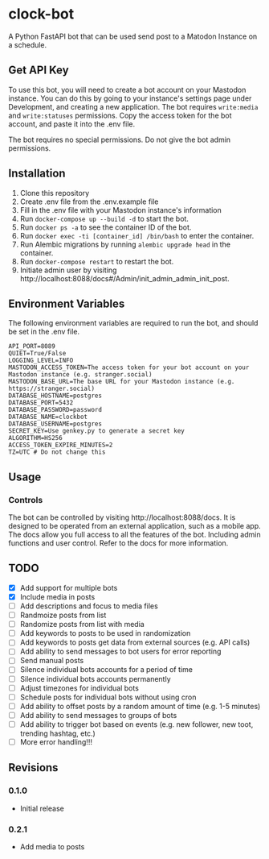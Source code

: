 # clock-bot

A Python FastAPI bot that can be used send post to a Matodon Instance on a schedule.

## Get API Key

To use this bot, you will need to create a bot account on your Mastodon instance. You can do this by going to your instance's settings page under Development, and creating a new application. The bot requires  `write:media` and `write:statuses` permissions. Copy the access token for the bot account, and paste it into the .env file.

The bot requires no special permissions.  Do not give the bot admin permissions.

## Installation

1. Clone this repository
2. Create .env file from the .env.example file
3. Fill in the .env file with your Mastodon instance's information
4. Run `docker-compose up --build -d` to start the bot.
5. Run `docker ps -a` to see the container ID of the bot.
6. Run `docker exec -ti [container_id] /bin/bash` to enter the container.
7. Run Alembic migrations by running `alembic upgrade head` in the container.
8. Run `docker-compose restart` to restart the bot.
9. Initiate admin user by visiting http://localhost:8088/docs#/Admin/init_admin_admin_init_post. 


## Environment Variables

The following environment variables are required to run the bot, and should be set in the .env file.

```
API_PORT=8089
QUIET=True/False
LOGGING_LEVEL=INFO
MASTODON_ACCESS_TOKEN=The access token for your bot account on your Mastodon instance (e.g. stranger.social)
MASTODON_BASE_URL=The base URL for your Mastodon instance (e.g. https://stranger.social)
DATABASE_HOSTNAME=postgres
DATABASE_PORT=5432
DATABASE_PASSWORD=password
DATABASE_NAME=clockbot
DATABASE_USERNAME=postgres
SECRET_KEY=Use genkey.py to generate a secret key
ALGORITHM=HS256
ACCESS_TOKEN_EXPIRE_MINUTES=2
TZ=UTC # Do not change this
```

## Usage

### Controls

The bot can be controlled by visiting http://localhost:8088/docs.  It is designed to be operated from an external application, such as a mobile app.  The docs allow you full access to all the features of the bot. Including admin functions and user control. Refer to the docs for more information.

## TODO

- [X] Add support for multiple bots
- [X] Include media in posts
- [ ] Add descriptions and focus to media files
- [ ] Randmoize posts from list
- [ ] Randomize posts from list with media
- [ ] Add keywords to posts to be used in randomization
- [ ] Add keywords to posts get data from external sources (e.g. API calls)
- [ ] Add ability to send messages to bot users for error reporting
- [ ] Send manual posts
- [ ] Silence individual bots accounts for a period of time
- [ ] Silence individual bots accounts permanently
- [ ] Adjust timezones for individual bots
- [ ] Schedule posts for individual bots without using cron
- [ ] Add ability to offset posts by a random amount of time (e.g. 1-5 minutes)
- [ ] Add ability to send messages to groups of bots
- [ ] Add ability to trigger bot based on events (e.g. new follower, new toot, trending hashtag, etc.)
- [ ] More error handling!!!

## Revisions

### 0.1.0

- Initial release

### 0.2.1

- Add media to posts
